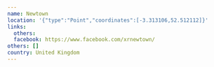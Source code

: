 ```yaml
---
name: Newtown
location: '{"type":"Point","coordinates":[-3.313106,52.512112]}'
links:
  others: 
  facebook: https://www.facebook.com/xrnewtown/
others: []
country: United Kingdom
---
```

